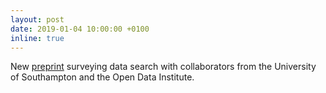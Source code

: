 ```yaml
---
layout: post
date: 2019-01-04 10:00:00 +0100
inline: true
---
```


New [preprint](https://arxiv.org/abs/1901.00735) surveying data search with collaborators from the University of Southampton and the Open Data Institute.
